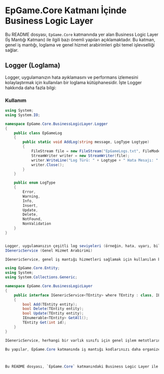 # EpGame.Core Katmanı İçinde Business Logic Layer

Bu README dosyası, `EpGame.Core` katmanında yer alan Business Logic Layer (İş Mantığı Katmanı) ile ilgili bazı önemli yapıları açıklamaktadır. Bu katman, genel iş mantığı, loglama ve genel hizmet arabirimleri gibi temel işlevselliği sağlar.

## Logger (Loglama)

Logger, uygulamanızın hata ayıklamasını ve performans izlemesini kolaylaştırmak için kullanılan bir loglama kütüphanesidir. İşte Logger hakkında daha fazla bilgi:

### Kullanım

```csharp
using System;
using System.IO;

namespace EpGame.Core.BusinessLogicLayer.Logger
{
    public class EpGameLog
    {
        public static void AddLog(string message, LogType Logtype)
        {
            FileStream file = new FileStream("EpGameLogs.txt", FileMode.Append);
            StreamWriter writer = new StreamWriter(file);
            writer.WriteLine("Log Türü: " + Logtype + " Hata Mesajı: " + message + " Log Tarihi:" + DateTime.Now);
            writer.Close();
        }
    }

    public enum LogType
    {
        Error,
        Warning,
        Info,
        Insert,
        Update,
        Delete,
        NotFound,
        NonValidation
    }
}


Logger, uygulamanızın çeşitli log seviyeleri (örneğin, hata, uyarı, bilgi) için mesajları kaydetmek için kullanılır. AddLog yöntemi, belirtilen mesajı ve log seviyesini bir metin dosyasına kaydeder.
IGenericService (Genel Hizmet Arabirimi)

IGenericService, genel iş mantığı hizmetleri sağlamak için kullanılan bir arabirimdir. Genellikle temel veritabanı işlemlerini (ekleme, silme, güncelleme, sorgulama) gerçekleştirmek için kullanılır.

using EpGame.Core.Entity;
using System;
using System.Collections.Generic;

namespace EpGame.Core.BusinessLogicLayer
{
    public interface IGenericService<TEntity> where TEntity : class, IBaseEntity, new()
    {
        bool Add(TEntity entity);
        bool Delete(TEntity entity);
        bool Update(TEntity entity);
        IEnumerable<TEntity> GetAll();
        TEntity Get(int id);
    }
}

IGenericService, herhangi bir varlık sınıfı için genel işlem metotlarını içeren bir arabirimdir. Add, Delete, Update, GetAll, ve Get gibi temel metotları içerir.

Bu yapılar, EpGame.Core katmanında iş mantığı kodlarınızı daha organize etmek ve yeniden kullanılabilirliği artırmak için kullanılır. İhtiyacınıza göre bu yapıları projenize uyarlayabilir ve özelleştirebilirsiniz.



Bu README dosyası, `EpGame.Core` katmanındaki Business Logic Layer ile ilgili yapıları ve kullanımını açıklamaktadır. Projeye özgü ihtiyaçlarınıza göre bu açıklamaları düzenleyebilirsiniz.


